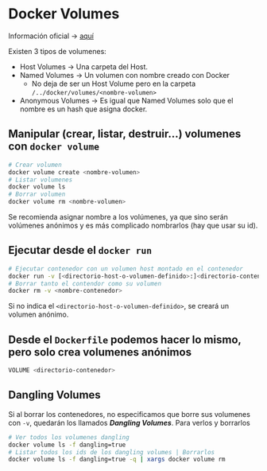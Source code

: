 # Docker Volumes

Información oficial -> [aquí](https://docs.docker.com/storage/volumes/)

Existen 3 tipos de volumenes:

* Host Volumes -> Una carpeta del Host.
* Named Volumes -> Un volumen con nombre creado con Docker
  * No deja de ser un Host Volume pero en la carpeta `/../docker/volumes/<nombre-volumen>`
* Anonymous Volumes -> Es igual que Named Volumes solo que el nombre es un hash que asigna docker.

## Manipular (crear, listar, destruir...) volumenes con `docker volume`

```bash
# Crear volumen
docker volume create <nombre-volumen>
# Listar volumenes
docker volume ls
# Borrar volumen
docker volume rm <nombre-volumen>
```

Se recomienda asignar nombre a los volúmenes, ya que sino serán volúmenes anónimos y es más complicado nombrarlos (hay que usar su id).

## Ejecutar desde el `docker run`

```bash
# Ejecutar contenedor con un volumen host montado en el contenedor
docker run -v [<directorio-host-o-volumen-definido>:]<directorio-contenedor> -t <nombre-contenedor>
# Borrar tanto el contendor como su volumen
docker rm -v <nombre-contenedor>
```

Si no indica el `<directorio-host-o-volumen-definido>`, se creará un volumen anónimo.  

## Desde el `Dockerfile` podemos hacer lo mismo, pero solo crea volumenes anónimos

```bash
VOLUME <directorio-contenedor>
```

## Dangling Volumes

Si al borrar los contenedores, no especificamos que borre sus volumenes con `-v`, quedarán los llamados ***Dangling Volumes***. Para verlos y borrarlos

```bash
# Ver todos los volumenes dangling
docker volume ls -f dangling=true
# Listar todos los ids de los dangling volumes | Borrarlos
docker volume ls -f dangling=true -q | xargs docker volume rm
```
